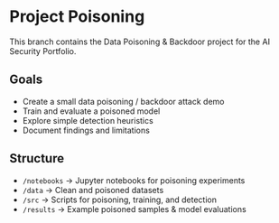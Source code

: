 # Project Poisoning

This branch contains the Data Poisoning & Backdoor project for the AI Security Portfolio.

## Goals
- Create a small data poisoning / backdoor attack demo
- Train and evaluate a poisoned model
- Explore simple detection heuristics
- Document findings and limitations

## Structure
- `/notebooks` → Jupyter notebooks for poisoning experiments
- `/data` → Clean and poisoned datasets
- `/src` → Scripts for poisoning, training, and detection
- `/results` → Example poisoned samples & model evaluations
